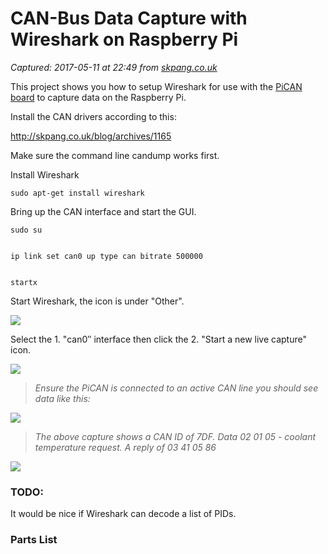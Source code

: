 # CAN-Bus Data Capture with Wireshark on Raspberry Pi

_Captured: 2017-05-11 at 22:49 from [skpang.co.uk](http://skpang.co.uk/blog/archives/1141)_

This project shows you how to setup Wireshark for use with the [PiCAN board](http://skpang.co.uk/catalog/pican-canbus-board-for-raspberry-pi-p-1196.html) to capture data on the Raspberry Pi.

Install the CAN drivers according to this:

<http://skpang.co.uk/blog/archives/1165>

Make sure the command line candump works first.

Install Wireshark
    
    
    sudo apt-get install wireshark

Bring up the CAN interface and start the GUI.
    
    
    sudo su
    
    
    ip link set can0 up type can bitrate 500000
    
    
    startx

Start Wireshark, the icon is under "Other".

![](http://www.skpang.co.uk/blog/wp-content/uploads/2014/11/wireshark4.jpeg)

Select the 1. "can0″ interface then click the 2. "Start a new live capture" icon.

![](http://www.skpang.co.uk/blog/wp-content/uploads/2014/11/wireshark5.jpeg)

> _Ensure the PiCAN is connected to an active CAN line you should see data like this:_

![](http://www.skpang.co.uk/blog/wp-content/uploads/2014/11/wireshark1.png)

> _The above capture shows a CAN ID of 7DF. Data 02 01 05 - coolant temperature request. A reply of 03 41 05 86_

![](http://www.skpang.co.uk/blog/wp-content/uploads/2014/11/IMG_4578.jpg)

### **TODO:**

It would be nice if Wireshark can decode a list of PIDs.

### **Parts List**
